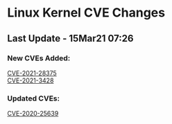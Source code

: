 
# **Linux Kernel CVE Changes**

## Last Update - 15Mar21 07:26

### **New CVEs Added:**

[CVE-2021-28375](cves/CVE-2021-28375)  
[CVE-2021-3428](cves/CVE-2021-3428)  


### **Updated CVEs:**

[CVE-2020-25639](cves/CVE-2020-25639)  
